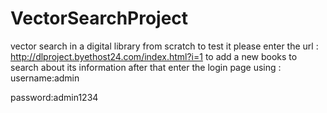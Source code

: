 # VectorSearchProject
vector search in a digital library from scratch
to test it please enter the url :
http://dlproject.byethost24.com/index.html?i=1
to add a new books to search about its information after that enter the login page using :
username:admin

password:admin1234
